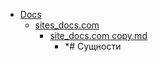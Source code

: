 - <a href = "E:\Node_projects\Node_Way\NBase\_Md\_Index\__Closer\_DOTNET\_ASM\Part_I\content\Docs\cat.Docs\dir.Docs.md">Docs</a>
    - <a href = "E:\Node_projects\Node_Way\NBase\_Md\_Index\__Closer\_DOTNET\_ASM\Part_I\content\Docs\sites_docs.com\cat.sites_docs.com\dir.sites_docs.com.md">sites_docs.com</a>
        - <a href = "E:\Node_projects\Node_Way\NBase\_Md\_Index\__Closer\_DOTNET\_ASM\Part_I\content\Docs\sites_docs.com\site_docs.com copy.md">site_docs.com copy.md</a>
            - *# Сущности
    
